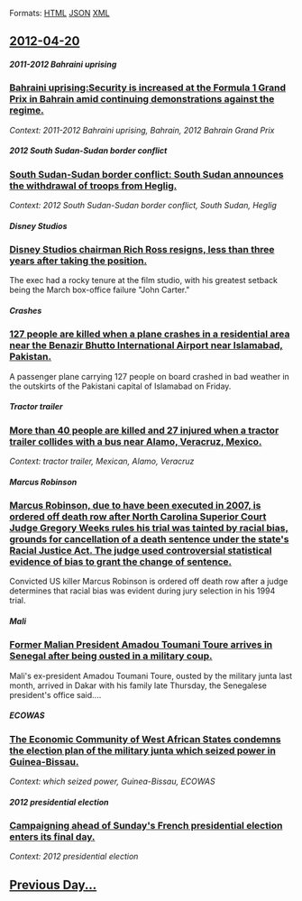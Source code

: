 
Formats: [HTML](2012/04/20/index.html)  [JSON](2012/04/20/index.json)  [XML](2012/04/20/index.xml)  

## [2012-04-20](/news/2012/04/20/index.md)

##### 2011-2012 Bahraini uprising
### [Bahraini uprising:Security is increased at the Formula 1 Grand Prix in Bahrain amid continuing demonstrations against the regime. ](/news/2012/04/20/bahraini-uprising-security-is-increased-at-the-formula-1-grand-prix-in-bahrain-amid-continuing-demonstrations-against-the-regime.md)
_Context: 2011-2012 Bahraini uprising, Bahrain, 2012 Bahrain Grand Prix_

##### 2012 South Sudan-Sudan border conflict
### [South Sudan-Sudan border conflict: South Sudan announces the withdrawal of troops from Heglig. ](/news/2012/04/20/south-sudanasudan-border-conflict-south-sudan-announces-the-withdrawal-of-troops-from-heglig.md)
_Context: 2012 South Sudan-Sudan border conflict, South Sudan, Heglig_

##### Disney Studios
### [Disney Studios chairman Rich Ross resigns, less than three years after taking the position. ](/news/2012/04/20/disney-studios-chairman-rich-ross-resigns-less-than-three-years-after-taking-the-position.md)
The exec had a rocky tenure at the film studio, with his greatest setback being the March box-office failure &quot;John Carter.&quot;

##### Crashes
### [127 people are killed when a plane crashes in a residential area near the Benazir Bhutto International Airport near Islamabad, Pakistan. ](/news/2012/04/20/127-people-are-killed-when-a-plane-crashes-in-a-residential-area-near-the-benazir-bhutto-international-airport-near-islamabad-pakistan.md)
A passenger plane carrying 127 people on board crashed in bad weather in the outskirts of the Pakistani capital of Islamabad on Friday.

##### Tractor trailer
### [More than 40 people are killed and 27 injured when a tractor trailer collides with a bus near Alamo, Veracruz, Mexico. ](/news/2012/04/20/more-than-40-people-are-killed-and-27-injured-when-a-tractor-trailer-collides-with-a-bus-near-alamo-veracruz-mexico.md)
_Context: tractor trailer, Mexican, Alamo, Veracruz_

##### Marcus Robinson
### [Marcus Robinson, due to have been executed in 2007, is ordered off death row after North Carolina Superior Court Judge Gregory Weeks rules his trial was tainted by racial bias, grounds for cancellation of a death sentence under the state's Racial Justice Act. The judge used controversial statistical evidence of bias to grant the change of sentence. ](/news/2012/04/20/marcus-robinson-due-to-have-been-executed-in-2007-is-ordered-off-death-row-after-north-carolina-superior-court-judge-gregory-weeks-rules-h.md)
Convicted US killer Marcus Robinson is ordered off death row after a judge determines that racial bias was evident during jury selection in his 1994 trial.

##### Mali
### [Former Malian President Amadou Toumani Toure arrives in Senegal after being ousted in a military coup. ](/news/2012/04/20/former-malian-president-amadou-toumani-toure-arrives-in-senegal-after-being-ousted-in-a-military-coup.md)
Mali&#x27;s&#x20;ex-president&#x20;Amadou&#x20;Toumani&#x20;Toure,&#x20;ousted&#x20;by&#x20;the&#x20;military&#x20;junta&#x20;last&#x20;month,&#x20;arrived&#x20;in&#x20;Dakar&#x20;with&#x20;his&#x20;family&#x20;late&#x20;Thursday,&#x20;the&#x20;Senegalese&#x20;president&#x27;s&#x20;office&#x20;said....

##### ECOWAS
### [The Economic Community of West African States condemns the election plan of the military junta which seized power in Guinea-Bissau. ](/news/2012/04/20/the-economic-community-of-west-african-states-condemns-the-election-plan-of-the-military-junta-which-seized-power-in-guinea-bissau.md)
_Context: which seized power, Guinea-Bissau, ECOWAS_

##### 2012 presidential election
### [Campaigning ahead of Sunday's French presidential election enters its final day. ](/news/2012/04/20/campaigning-ahead-of-sunday-s-french-presidential-election-enters-its-final-day.md)
_Context: 2012 presidential election_

## [Previous Day...](/news/2012/04/19/index.md)

